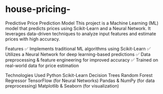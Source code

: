 # house-pricing-
Predictive Price Prediction Model
This project is a Machine Learning (ML) model that predicts prices using Scikit-Learn and a Neural Network. It leverages data-driven techniques to analyze input features and estimate prices with high accuracy.

Features
✅ Implements traditional ML algorithms using Scikit-Learn
✅ Utilizes a Neural Network for deep learning-based predictions
✅ Data preprocessing & feature engineering for improved accuracy
✅ Trained on real-world data for price estimation

Technologies Used
Python 
Scikit-Learn
Decision Trees
Random Forest Regressor
TensorFlow (for Neural Networks)
Pandas & NumPy (for data preprocessing)
Matplotlib & Seaborn (for visualization)
